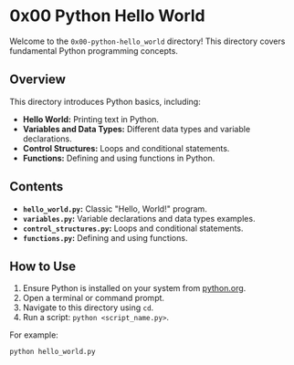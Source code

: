 # 0x00 Python Hello World

Welcome to the `0x00-python-hello_world` directory! This directory covers fundamental Python programming concepts.

## Overview

This directory introduces Python basics, including:

- **Hello World:** Printing text in Python.
- **Variables and Data Types:** Different data types and variable declarations.
- **Control Structures:** Loops and conditional statements.
- **Functions:** Defining and using functions in Python.

## Contents

- **`hello_world.py`:** Classic "Hello, World!" program.
- **`variables.py`:** Variable declarations and data types examples.
- **`control_structures.py`:** Loops and conditional statements.
- **`functions.py`:** Defining and using functions.

## How to Use

1. Ensure Python is installed on your system from [python.org](https://www.python.org/).
2. Open a terminal or command prompt.
3. Navigate to this directory using `cd`.
4. Run a script: `python <script_name.py>`.

For example:
```bash
python hello_world.py
